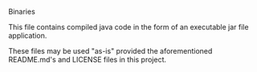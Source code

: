 Binaries

This file contains compiled java code in the form of an executable jar file application.

These files may be used "as-is" provided the aforementioned README.md's and LICENSE files in this project.
